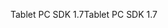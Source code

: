 <span data-ttu-id="47529-101">Tablet PC SDK 1.7</span><span class="sxs-lookup"><span data-stu-id="47529-101">Tablet PC SDK 1.7</span></span>